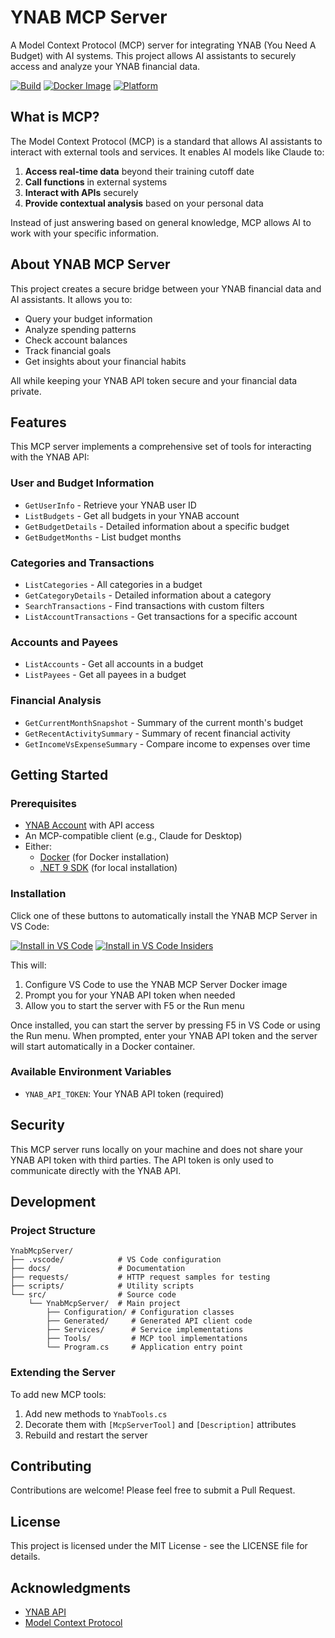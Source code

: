# YNAB MCP Server

A Model Context Protocol (MCP) server for integrating YNAB (You Need A Budget) with AI systems. This project allows AI assistants to securely access and analyze your YNAB financial data.

[![Build](https://github.com/ChuckBryan/ynabmcpserver/actions/workflows/build.yml/badge.svg)](https://github.com/ChuckBryan/ynabmcpserver/actions/workflows/build.yml)
[![Docker Image](https://img.shields.io/docker/v/swampyfox/ynabmcp?label=docker&sort=semver&style=flat-square)](https://hub.docker.com/r/swampyfox/ynabmcp)
[![Platform](https://img.shields.io/badge/platform-linux%2Famd64%20%7C%20linux%2Farm64-lightgrey?style=flat-square)](https://hub.docker.com/r/swampyfox/ynabmcp/tags)

## What is MCP?

The Model Context Protocol (MCP) is a standard that allows AI assistants to interact with external tools and services. It enables AI models like Claude to:

1. **Access real-time data** beyond their training cutoff date
2. **Call functions** in external systems
3. **Interact with APIs** securely
4. **Provide contextual analysis** based on your personal data

Instead of just answering based on general knowledge, MCP allows AI to work with your specific information.

## About YNAB MCP Server

This project creates a secure bridge between your YNAB financial data and AI assistants. It allows you to:

- Query your budget information
- Analyze spending patterns
- Check account balances
- Track financial goals
- Get insights about your financial habits

All while keeping your YNAB API token secure and your financial data private.

## Features

This MCP server implements a comprehensive set of tools for interacting with the YNAB API:

### User and Budget Information

- `GetUserInfo` - Retrieve your YNAB user ID
- `ListBudgets` - Get all budgets in your YNAB account
- `GetBudgetDetails` - Detailed information about a specific budget
- `GetBudgetMonths` - List budget months

### Categories and Transactions

- `ListCategories` - All categories in a budget
- `GetCategoryDetails` - Detailed information about a category
- `SearchTransactions` - Find transactions with custom filters
- `ListAccountTransactions` - Get transactions for a specific account

### Accounts and Payees

- `ListAccounts` - Get all accounts in a budget
- `ListPayees` - Get all payees in a budget

### Financial Analysis

- `GetCurrentMonthSnapshot` - Summary of the current month's budget
- `GetRecentActivitySummary` - Summary of recent financial activity
- `GetIncomeVsExpenseSummary` - Compare income to expenses over time

## Getting Started

### Prerequisites

- [YNAB Account](https://www.youneedabudget.com/) with API access
- An MCP-compatible client (e.g., Claude for Desktop)
- Either:
  - [Docker](https://www.docker.com/products/docker-desktop/) (for Docker installation)
  - [.NET 9 SDK](https://dotnet.microsoft.com/download/dotnet/9.0) (for local installation)

### Installation

Click one of these buttons to automatically install the YNAB MCP Server in VS Code:

[![Install in VS Code](https://img.shields.io/badge/Install%20in-VS%20Code-blue?style=for-the-badge&logo=visualstudiocode)](vscode://ms-vscode.mcp/install?url=https://raw.githubusercontent.com/ChuckBryan/ynabmcpserver/main/mcp-manifest.json)
[![Install in VS Code Insiders](https://img.shields.io/badge/Install%20in-VS%20Code%20Insiders-blue?style=for-the-badge&logo=visualstudiocode)](vscode-insiders://ms-vscode.mcp/install?url=https://raw.githubusercontent.com/ChuckBryan/ynabmcpserver/main/mcp-manifest.json)

This will:

1. Configure VS Code to use the YNAB MCP Server Docker image
2. Prompt you for your YNAB API token when needed
3. Allow you to start the server with F5 or the Run menu

Once installed, you can start the server by pressing F5 in VS Code or using the Run menu. When prompted, enter your YNAB API token and the server will start automatically in a Docker container.

### Available Environment Variables

- `YNAB_API_TOKEN`: Your YNAB API token (required)

## Security

This MCP server runs locally on your machine and does not share your YNAB API token with third parties. The API token is only used to communicate directly with the YNAB API.

## Development

### Project Structure

```
YnabMcpServer/
├── .vscode/            # VS Code configuration
├── docs/               # Documentation
├── requests/           # HTTP request samples for testing
├── scripts/            # Utility scripts
└── src/                # Source code
    └── YnabMcpServer/  # Main project
        ├── Configuration/ # Configuration classes
        ├── Generated/     # Generated API client code
        ├── Services/      # Service implementations
        ├── Tools/         # MCP tool implementations
        └── Program.cs     # Application entry point
```

### Extending the Server

To add new MCP tools:

1. Add new methods to `YnabTools.cs`
2. Decorate them with `[McpServerTool]` and `[Description]` attributes
3. Rebuild and restart the server

## Contributing

Contributions are welcome! Please feel free to submit a Pull Request.

## License

This project is licensed under the MIT License - see the LICENSE file for details.

## Acknowledgments

- [YNAB API](https://api.youneedabudget.com/)
- [Model Context Protocol](https://modelcontextprotocol.github.io/)

